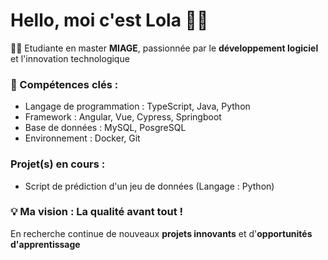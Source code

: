 # Hello, moi c'est Lola 👩‍💻
👩‍🎓 Etudiante en master **MIAGE**, passionnée par le **développement logiciel** et l'innovation technologique
### 🚀 Compétences clés :
  - Langage de programmation : TypeScript, Java, Python
  - Framework : Angular, Vue, Cypress, Springboot
  - Base de données : MySQL, PosgreSQL
  - Environnement : Docker, Git
### Projet(s) en cours :
 - Script de prédiction d'un jeu de données (Langage : Python)

### 💡 Ma **vision** : La qualité avant tout !
En recherche continue de nouveaux **projets innovants** et d'**opportunités d'apprentissage** 

